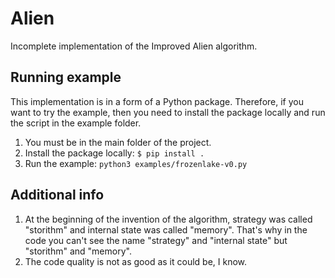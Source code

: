 # Alien
Incomplete implementation of the Improved Alien algorithm.

## Running example

This implementation is in a form of a Python package. Therefore, if you want to try the example, then you need to install the package locally and run the script in the example folder.

1. You must be in the main folder of the project.
2. Install the package locally: ``$ pip install .``
3. Run the example: ``python3 examples/frozenlake-v0.py``

## Additional info

1. At the beginning of the invention of the algorithm, strategy was called "storithm" and internal state was called "memory". That's why in the code you can't see the name "strategy" and "internal state" but "storithm" and "memory".
2. The code quality is not as good as it could be, I know.
